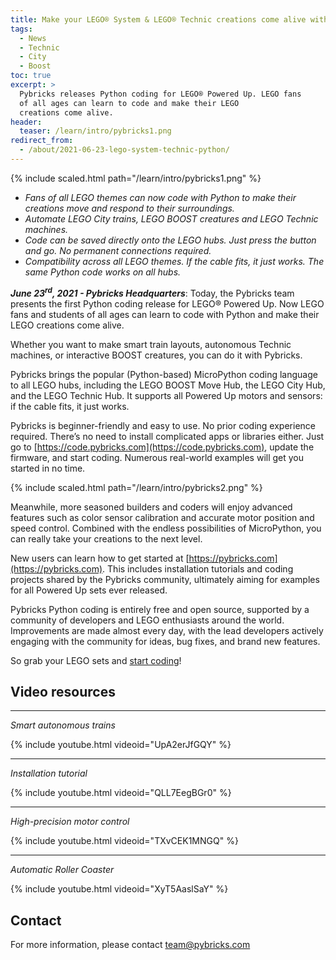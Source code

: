 ```yaml
---
title: Make your LEGO® System & LEGO® Technic creations come alive with Python coding using Pybricks
tags:
  - News
  - Technic
  - City
  - Boost
toc: true
excerpt: >
  Pybricks releases Python coding for LEGO® Powered Up. LEGO fans
  of all ages can learn to code and make their LEGO
  creations come alive.
header:
  teaser: /learn/intro/pybricks1.png
redirect_from:
  - /about/2021-06-23-lego-system-technic-python/
---
```


{% include scaled.html path="/learn/intro/pybricks1.png" %}

- *Fans of all LEGO themes can now code with Python to make their creations
  move and respond to their surroundings.*
- *Automate LEGO City trains, LEGO BOOST creatures and LEGO Technic machines.*
- *Code can be saved directly onto the LEGO hubs. Just press the button and go.
  No permanent connections required.*
- *Compatibility across all LEGO themes. If the cable fits, it just works.
  The same Python code works on all hubs.*

***June 23<sup>rd</sup>, 2021 - Pybricks Headquarters***: Today, the Pybricks
team presents the first Python coding release for LEGO® Powered Up. Now LEGO
fans and students of all ages can learn to code with Python and make their LEGO
creations come alive.

Whether you want to make smart train layouts, autonomous
Technic machines, or interactive BOOST creatures, you can do it with Pybricks.

Pybricks brings the popular (Python-based) MicroPython coding language to all
LEGO hubs, including the LEGO BOOST Move Hub, the LEGO City Hub, and the LEGO
Technic Hub. It supports all Powered Up motors and sensors: if the cable
fits, it just works.

Pybricks is beginner-friendly and easy to use. No prior coding experience
required. There’s no need to install complicated apps or libraries either.
Just go to
[https://code.pybricks.com](https://code.pybricks.com), update the firmware,
and start coding. Numerous real-world examples will get you started in no time.

{% include scaled.html path="/learn/intro/pybricks2.png" %}

Meanwhile, more seasoned builders and coders will enjoy advanced features such
as color sensor calibration and accurate motor position and speed control.
Combined with the endless possibilities of MicroPython, you can really take
your creations to the next level.

New users can learn how to get started at [https://pybricks.com](https://pybricks.com).
This includes
installation tutorials and coding projects shared by the Pybricks community,
ultimately aiming for examples for all Powered Up sets ever released.

Pybricks Python coding is entirely free and open source, supported by a
community of developers and LEGO enthusiasts around the world. Improvements are
made almost every day, with the lead developers actively engaging with the
community for ideas, bug fixes, and brand new features. 

So grab your LEGO sets and [start coding](https://code.pybricks.com)!

## Video resources

-----
*Smart autonomous trains*

{% include youtube.html videoid="UpA2erJfGQY" %}

-----
*Installation tutorial*

{% include youtube.html videoid="QLL7EegBGr0" %}

-----
*High-precision motor control*

{% include youtube.html videoid="TXvCEK1MNGQ" %}

-----
*Automatic Roller Coaster*

{% include youtube.html videoid="XyT5AaslSaY" %}

## Contact

For more information, please contact [team@pybricks.com](mailto:team@pybricks.com)
